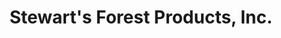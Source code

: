 ---
title: "Stewart's Forest Products, Inc."
url: /saint-paul/stewarts-forest-products-inc/
shop: hardware
---